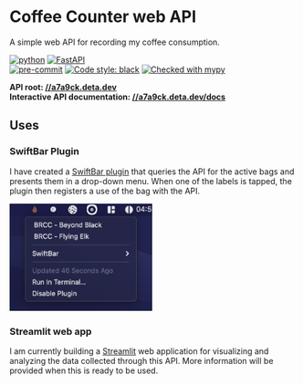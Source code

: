 # Coffee Counter web API

A simple web API for recording my coffee consumption.

[![python](https://img.shields.io/badge/Python-3.9-3776AB.svg?style=flat&logo=python&logoColor=FFDB4D)](https://www.python.org)
[![FastAPI](https://img.shields.io/badge/FastAPI-0.63.0-009688.svg?style=flat&logo=FastAPI&logoColor=white)](https://fastapi.tiangolo.com) <br>
[![pre-commit](https://img.shields.io/badge/pre--commit-enabled-brightgreen?logo=pre-commit&logoColor=white)](https://github.com/pre-commit/pre-commit)
[![Code style: black](https://img.shields.io/badge/code%20style-black-000000.svg)](https://github.com/psf/black)
[![Checked with mypy](http://www.mypy-lang.org/static/mypy_badge.svg)](http://mypy-lang.org/)

**API root: [//a7a9ck.deta.dev](//a7a9ck.deta.dev)** <br>
**Interactive API documentation: [//a7a9ck.deta.dev/docs](//a7a9ck.deta.dev/docs)**

## Uses

### SwiftBar Plugin

I have created a [SwiftBar plugin](https://github.com/jhrcook/SwiftBar-Plugins/blob/master/coffee-tracker.1h.py) that queries the API for the active bags and presents them in a drop-down menu.
When one of the labels is tapped, the plugin then registers a use of the bag with the API.

<img src="https://github.com/jhrcook/SwiftBar-Plugins/blob/master/.assets/coffee-tracker-screenshot.png" width="250px">

### Streamlit web app

I am currently building a [Streamlit](http://streamlit.io/) web application for visualizing and analyzing the data collected through this API.
More information will be provided when this is ready to be used.
